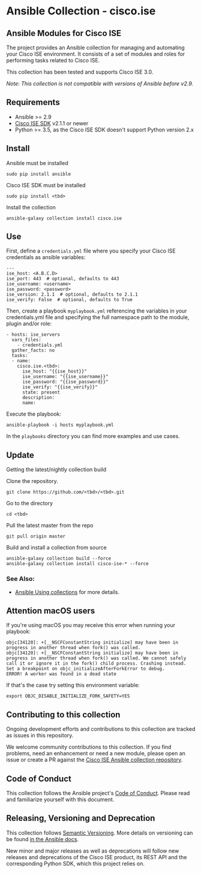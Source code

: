 # Ansible Collection - cisco.ise

## Ansible Modules for Cisco ISE

The <tbd> project provides an Ansible collection for managing and automating your Cisco ISE environment. It consists of a set of modules and roles for performing tasks related to Cisco ISE.

This collection has been tested and supports Cisco ISE 3.0.

*Note: This collection is not compatible with versions of Ansible before v2.9.*

## Requirements
- Ansible >= 2.9
- [Cisco ISE SDK](https://github.com/<tbd>/<tbd>) v2.1.1 or newer
- Python >= 3.5, as the Cisco ISE SDK doesn't support Python version 2.x

## Install
Ansible must be installed
```
sudo pip install ansible
```

Cisco ISE SDK must be installed
```
sudo pip install <tbd>
```

Install the collection
```
ansible-galaxy collection install cisco.ise
```
## Use
First, define a `credentials.yml` file where you specify your Cisco ISE credentials as ansible variables:
```
---
ise_host: <A.B.C.D>
ise_port: 443  # optional, defaults to 443
ise_username: <username>
ise_password: <password>
ise_version: 2.1.1  # optional, defaults to 2.1.1
ise_verify: False  # optional, defaults to True
```

Then, create a playbook `myplaybook.yml` referencing the variables in your credentials.yml file and specifying the full namespace path to the module, plugin and/or role:
```
- hosts: ise_servers
  vars_files:
    - credentials.yml
  gather_facts: no
  tasks:
  - name:
    cisco.ise.<tbd>:
      ise_host: "{{ise_host}}"
      ise_username: "{{ise_username}}"
      ise_password: "{{ise_password}}"
      ise_verify: "{{ise_verify}}"
      state: present
      description:
      name:
```

Execute the playbook:
```
ansible-playbook -i hosts myplaybook.yml
```
In the `playbooks` directory you can find more examples and use cases.


## Update
Getting the latest/nightly collection build

Clone the <tbd> repository.
```
git clone https://github.com/<tbd>/<tbd>.git
```

Go to the <tbd> directory
```
cd <tbd>
```

Pull the latest master from the repo
```
git pull origin master
```

Build and install a collection from source
```
ansible-galaxy collection build --force
ansible-galaxy collection install cisco-ise-* --force
```

### See Also:

* [Ansible Using collections](https://docs.ansible.com/ansible/latest/user_guide/collections_using.html) for more details.

## Attention macOS users

If you're using macOS you may receive this error when running your playbook:

```
objc[34120]: +[__NSCFConstantString initialize] may have been in progress in another thread when fork() was called.
objc[34120]: +[__NSCFConstantString initialize] may have been in progress in another thread when fork() was called. We cannot safely call it or ignore it in the fork() child process. Crashing instead. Set a breakpoint on objc_initializeAfterForkError to debug.
ERROR! A worker was found in a dead state
```

If that's the case try setting this environment variable:
```
export OBJC_DISABLE_INITIALIZE_FORK_SAFETY=YES
```

## Contributing to this collection

Ongoing development efforts and contributions to this collection are tracked as issues in this repository.

We welcome community contributions to this collection. If you find problems, need an enhancement or need a new module, please open an issue or create a PR against the [Cisco ISE Ansible collection repository](https://github.com/<tbd>/<tbd>/issues).

## Code of Conduct
This collection follows the Ansible project's
[Code of Conduct](https://docs.ansible.com/ansible/devel/community/code_of_conduct.html).
Please read and familiarize yourself with this document.

## Releasing, Versioning and Deprecation

This collection follows [Semantic Versioning](https://semver.org/). More details on versioning can be found [in the Ansible docs](https://docs.ansible.com/ansible/latest/dev_guide/developing_collections.html#collection-versions).

New minor and major releases as well as deprecations will follow new releases and deprecations of the Cisco ISE product, its REST API and the corresponding Python SDK, which this project relies on. 
